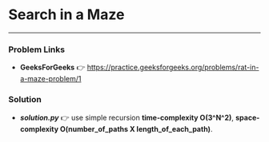 # Search in a Maze

---

### Problem Links
- **__GeeksForGeeks__** :point_right: https://practice.geeksforgeeks.org/problems/rat-in-a-maze-problem/1

### Solution
- **_solution.py_** :point_right: use simple recursion **time-complexity O(3^N^2)**, **space-complexity O(number_of_paths X length_of_each_path)**.
